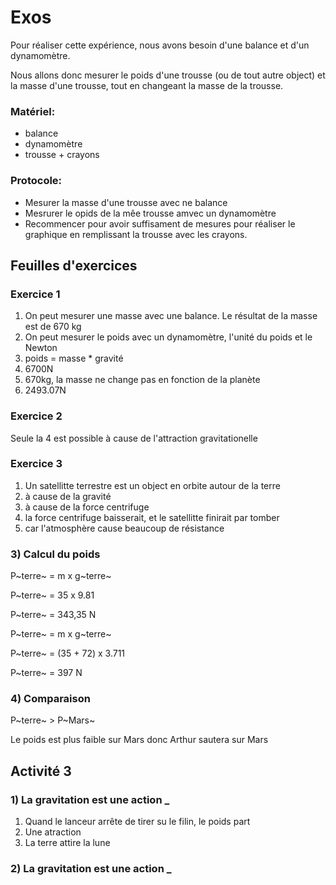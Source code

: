 # Exos

Pour réaliser cette expérience, nous avons besoin d'une balance et d'un dynamomètre.

Nous allons donc mesurer le poids d'une trousse (ou de tout autre object) et la masse d'une trousse, tout en changeant la masse de la trousse.

### Matériel:

- balance
- dynamomètre
- trousse + crayons

### Protocole:

- Mesurer la masse d'une trousse avec ne balance
- Mesrurer le opids de la mêe trousse amvec un dynamomètre
- Recommencer pour avoir suffisament de mesures pour réaliser le graphique en remplissant la trousse avec les crayons.

## Feuilles d'exercices
### Exercice 1

1. On peut mesurer une masse avec une balance. Le résultat de la masse est de 670 kg
2. On peut mesurer le poids avec un dynamomètre, l'unité du poids et le Newton
3. poids = masse * gravité
4. 6700N
5. 670kg, la masse ne change pas en fonction de la planète
6. 2493.07N

### Exercice 2

Seule la 4 est possible à cause de l'attraction gravitationelle

### Exercice 3

1. Un satellitte terrestre est un object en orbite autour de la terre
2. à cause de la gravité
3. à cause de la force centrifuge
4. la force centrifuge baisserait, et le satellitte finirait par tomber
5. car l'atmosphère cause beaucoup de résistance

### 3) Calcul du poids

P~terre~ = m x g~terre~

P~terre~ = 35 x 9.81

P~terre~ = 343,35 N

P~terre~ = m x g~terre~

P~terre~ = (35 + 72) x 3.711

P~terre~ = 397 N

### 4) Comparaison

P~terre~ > P~Mars~

Le poids est plus faible sur Mars donc Arthur sautera sur Mars

## Activité 3

### 1) La gravitation est une action _

1. Quand le lanceur arrête de tirer su le filin, le poids part
2. Une atraction
3. La terre attire la lune

### 2) La gravitation est une action _

 